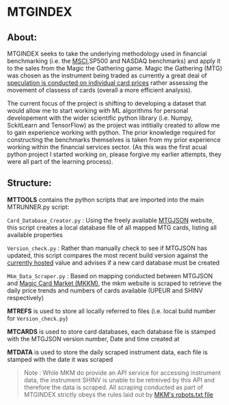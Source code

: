 # MTGINDEX

## About:
MTGINDEX seeks to take the underlying methodology used in financial benchmarking (i.e. the [MSCI](https://www.msci.com/eqb/methodology/meth_docs/MSCI_IndexCalcMethodology_Jan2019.pdf),SP500 and NASDAQ benchmarks) and apply it to the sales from the Magic the Gathering game.
Magic the Gathering (MTG) was chosen as the instrument being traded as currently a great deal of [speculation is conducted on individual card prices](https://www.reddit.com/r/mtgfinance/) rather assessing the movement of classess of cards (overall a more efficient analysis). 

The current focus of the project is shifting to developing a dataset that would allow me to start working with ML algorithms for personal developement with the wider scientific python library (i.e. Numpy, SckitLearn and TensorFlow) as the project was intitially created to allow me to gain experience working with python. The prior knowledge required for constructing the benchmarks themselves is taken from my prior experience
working within the financial services sector. (As this was the first acual python project I started working on, please forgive my earlier attempts, they were all part of the learning process).

## Structure:

**MTTOOLS** contains the python scripts that are imported into the main MTRUNNER.py script:
  
  ```Card_Database_Creator.py``` : Using the freely available [MTGJSON](https://mtgjson.com/) website, this script creates a local database file of all mapped MTG cards, listing all available properties
  
  ```Version_check.py``` : Rather than manually check to see if MTGJSON has updated, this script compares the most recent build version against the [currently hosted](https://mtgjson.com/json/version.json) value and advises if a new card database must be created
  
  ```Mkm_Data_Scraper.py``` : Based on mapping conducted between MTGJSON and [Magic Card Market (MKKM)](https://www.cardmarket.com/en/Magic), the mkm website is scraped to retrieve the daily price trends and numbers of cards available (UPEUR and SHINV respectively)
  
  
  **MTREFS** is used to store all locally referred to files (i.e. local build number for ```Version_check.py```)
  
  **MTCARDS** is used to store card databases, each database file is stamped with the MTGJSON version number, Date and time created at
  
  **MTDATA** is used to store the daily scraped instrument data, each file is stamped with the date it was scraped
  
  > Note : While MKM do provide an API service for accessing instrument data, the instrument SHINV is unable to be retreived by this API and therefore the data is scraped. All scraping conducted as part of MTGINDEX strictly obeys the rules laid out by [MKM's robots.txt file](https://www.cardmarket.com/robots.txt)
  
  
